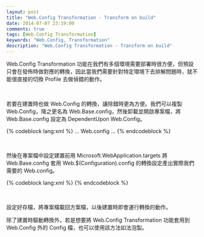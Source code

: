 ```yaml
---
layout: post
title: "Web.Config Transformation - Transform on build"
date: 2014-07-07 23:19:00
comments: true
tags: [Web.Config Transformation]
keywords: "Web.Config, Transformation"
description: "Web.Config Transformation - Transform on build"
---
```


Web.Config Transformation 功能在我們有多個環境需要部署時很方便，但預設只會在發佈時做對應的轉換，因此當我們需要針對特定環境下去排解問題時，就不能很直接的切換 Profile 去做偵錯的動作。  

<!-- More -->

<br/>

若要在建置時也做 Web.Config 的轉換，讓除錯時更為方便。我們可以複製 Web.Config，降之更名為 Web.Base.config，然後卸載並開啟專案檔，將 Web.Base.config 設定為 DependentUpon Web.Config。 

{% codeblock lang:xml %} 
...
<Content Include="Web.Base.config">
<DependentUpon>Web.config</DependentUpon>
</Content>
...
{% endcodeblock %}

<br/>

然後在專案檔中設定建置前用 Microsoft.WebApplication.targets 將 Web.Base.config 套用 Web.$(Configuration).config 的轉換設定產出實際我們需要的 Web.config。 

{% codeblock lang:xml %} 
<Import Project="$(MSBuildExtensionsPath32)\Microsoft\VisualStudio\v11.0\WebApplications\Microsoft.WebApplication.targets" />
<Target Name="BeforeBuild">
<TransformXml Source="Web.Base.config" Transform="Web.$(Configuration).config" Destination="Web.config" />
</Target>
{% endcodeblock %}

<br/>

設定好存檔，將專案檔載回方案檔，以後建置時即會運行轉換的動作。  

除了建置時驅動轉換外，若是想要將 Web.Config Transformation 功能套用到 Web.Config 外的 Config 檔，也可以使用該方法如法泡製。 
